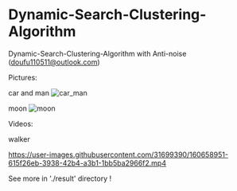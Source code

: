 # Dynamic-Search-Clustering-Algorithm
Dynamic-Search-Clustering-Algorithm with Anti-noise   (doufu110511@outlook.com)


Pictures:

car and man
![car_man](https://user-images.githubusercontent.com/31699390/160645921-e237e7cd-edea-497a-ac26-b242190d97a6.png)

moon
![moon](https://user-images.githubusercontent.com/31699390/160645990-ad7d4979-3bb9-4681-a122-4207c83558fd.png)


Videos:

walker

https://user-images.githubusercontent.com/31699390/160658951-615f26eb-3938-42b4-a3b1-1bb5ba2966f2.mp4

See more in './result' directory !

